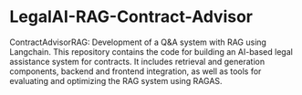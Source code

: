 # LegalAI-RAG-Contract-Advisor
ContractAdvisorRAG: Development of a Q&amp;A system with RAG using Langchain. This repository contains the code for building an AI-based legal assistance system for contracts. It includes retrieval and generation components, backend and frontend integration, as well as tools for evaluating and optimizing the RAG system using RAGAS. 

